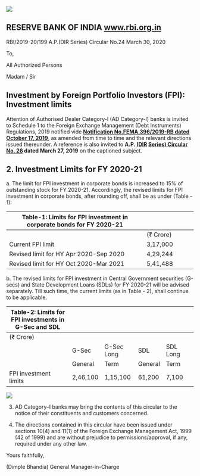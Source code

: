 ![](_page_0_Picture_0.jpeg)

## RESERVE BANK OF INDIA www.rbi.org.in

RBI/2019-20/199 A.P.(DIR Series) Circular No.24 March 30, 2020

To,

All Authorized Persons

Madam / Sir

## **Investment by Foreign Portfolio Investors (FPI): Investment limits**

Attention of Authorised Dealer Category-I (AD Category-I) banks is invited to Schedule 1 to the Foreign Exchange Management (Debt Instruments) Regulations, 2019 notified vide **[Notification No.FEMA.396/2019-RB dated October 17, 2019](https://rbidocs.rbi.org.in/rdocs/content/pdfs/396FEMA17102019.pdf)**, as amended from time to time and the relevant directions issued thereunder. A reference is also invited to **A.P. [\(DIR](https://www.rbi.org.in/Scripts/NotificationUser.aspx?Id=11513&Mode=0)  [Series\) Circular No. 26](https://www.rbi.org.in/Scripts/NotificationUser.aspx?Id=11513&Mode=0) dated March 27, 2019** on the captioned subject.

## **2. Investment Limits for FY 2020-21**

a. The limit for FPI investment in corporate bonds is increased to 15% of outstanding stock for FY 2020-21. Accordingly, the revised limits for FPI investment in corporate bonds, after rounding off, shall be as under (Table - 1):

| Table-1: Limits for FPI investment in corporate bonds for FY 2020-21 |           |  |  |  |
|----------------------------------------------------------------------|-----------|--|--|--|
|                                                                      | (₹ Crore) |  |  |  |
| Current FPI limit                                                    | 3,17,000  |  |  |  |
| Revised limit for HY Apr 2020-Sep 2020                               | 4,29,244  |  |  |  |
| Revised limit for HY Oct 2020-Mar 2021                               | 5,41,488  |  |  |  |

b. The revised limits for FPI investment in Central Government securities (G-secs) and State Development Loans (SDLs) for FY 2020-21 will be advised separately. Till such time, the current limits (as in Table - 2), shall continue to be applicable.

| Table-2: Limits for FPI investments in G-Sec and SDL |          |            |         |          |  |
|------------------------------------------------------|----------|------------|---------|----------|--|
| (₹ Crore)                                            |          |            |         |          |  |
|                                                      | G-Sec    | G-Sec Long | SDL     | SDL Long |  |
|                                                      | General  | Term       | General | Term     |  |
| FPI investment limits                                | 2,46,100 | 1,15,100   | 61,200  | 7,100    |  |

![](_page_0_Picture_15.jpeg)

3. AD Category–I banks may bring the contents of this circular to the notice of their constituents and customers concerned.

4. The directions contained in this circular have been issued under sections 10(4) and 11(1) of the Foreign Exchange Management Act, 1999 (42 of 1999) and are without prejudice to permissions/approval, if any, required under any other law.

Yours faithfully,

(Dimple Bhandia) General Manager-in-Charge